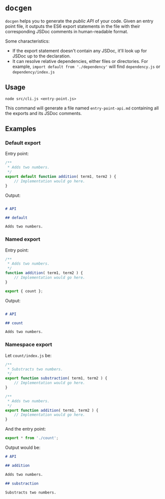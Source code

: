 # `docgen`

`docgen` helps you to generate the _public API_ of your code. Given an entry point file, it outputs the ES6 export statements in the file with their corresponding JSDoc comments in human-readable format.

Some characteristics:

* If the export statement doesn't contain any JSDoc, it'll look up for JSDoc up to the declaration.
* It can resolve relative dependencies, either files or directories. For example, `import default from './dependency'` will find `dependency.js` or `dependency/index.js`

## Usage

`node src/cli.js <entry-point.js>`

This command will generate a file named `entry-point-api.md` containing all the exports and its JSDoc comments.

## Examples

### Default export

Entry point:

```js
/**
 * Adds two numbers.
 */
export default function addition( term1, term2 ) {
	// Implementation would go here.
}
```

Output:

```markdown

# API

## default

Adds two numbers.
```

### Named export

Entry point:

```js
/**
 * Adds two numbers.
 */
function addition( term1, term2 ) {
	// Implementation would go here.
}

export { count };
```

Output:

```markdown

# API

## count

Adds two numbers.
```

### Namespace export

Let `count/index.js` be:

```js
/**
 * Substracts two numbers.
 */
export function substraction( term1, term2 ) {
	// Implementation would go here.
}

/**
 * Adds two numbers.
 */
export function addition( term1, term2 ) {
	// Implementation would go here.
}
```

And the entry point:

```js
export * from './count';
```

Output would be:

```markdown
# API

## addition

Adds two numbers.

## substraction

Substracts two numbers.
```